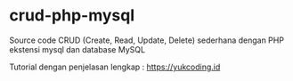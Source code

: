 # crud-php-mysql
Source code CRUD (Create, Read, Update, Delete) sederhana dengan PHP ekstensi mysql dan database MySQL

Tutorial dengan penjelasan lengkap : https://yukcoding.id
